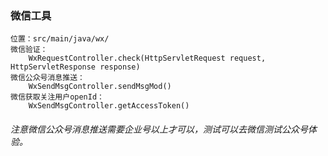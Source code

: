 ### 微信工具

    位置：src/main/java/wx/
    微信验证：
        WxRequestController.check(HttpServletRequest request, HttpServletResponse response)
    微信公众号消息推送：
        WxSendMsgController.sendMsgMod()
    微信获取关注用户openId：
        WxSendMsgController.getAccessToken()

###### 注意微信公众号消息推送需要企业号以上才可以，测试可以去微信测试公众号体验。